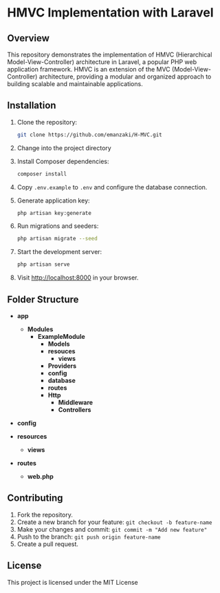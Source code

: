 # HMVC Implementation with Laravel

## Overview

This repository demonstrates the implementation of HMVC (Hierarchical Model-View-Controller) architecture in Laravel, a popular PHP web application framework. HMVC is an extension of the MVC (Model-View-Controller) architecture, providing a modular and organized approach to building scalable and maintainable applications.

## Installation

1. Clone the repository:

   ```bash
   git clone https://github.com/emanzaki/H-MVC.git
   ```

2. Change into the project directory

3. Install Composer dependencies:

   ```bash
   composer install
   ```

4. Copy `.env.example` to `.env` and configure the database connection.

5. Generate application key:

   ```bash
   php artisan key:generate
   ```

6. Run migrations and seeders:

   ```bash
   php artisan migrate --seed
   ```

7. Start the development server:

   ```bash
   php artisan serve
   ```

8. Visit [http://localhost:8000](http://localhost:8000) in your browser.

## Folder Structure

- **app**
  - **Modules**
    - **ExampleModule**
      - **Models**
      - **resouces**
        - **views**
      - **Providers**
      - **config**
      - **database**
      - **routes**
      - **Http**
        - **Middleware**
        - **Controllers**
        

- **config**
- **resources**
  - **views**
- **routes**
  - **web.php**


## Contributing

1. Fork the repository.
2. Create a new branch for your feature: `git checkout -b feature-name`
3. Make your changes and commit: `git commit -m "Add new feature"`
4. Push to the branch: `git push origin feature-name`
5. Create a pull request.

## License

This project is licensed under the MIT License
